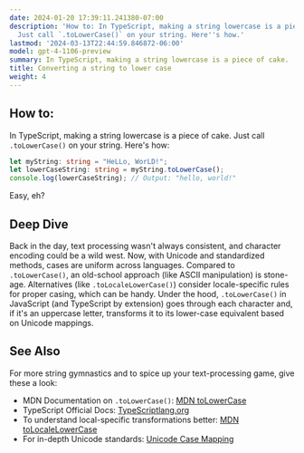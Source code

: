 ```yaml
---
date: 2024-01-20 17:39:11.241380-07:00
description: 'How to: In TypeScript, making a string lowercase is a piece of cake.
  Just call `.toLowerCase()` on your string. Here''s how.'
lastmod: '2024-03-13T22:44:59.846872-06:00'
model: gpt-4-1106-preview
summary: In TypeScript, making a string lowercase is a piece of cake.
title: Converting a string to lower case
weight: 4
---
```


## How to:
In TypeScript, making a string lowercase is a piece of cake. Just call `.toLowerCase()` on your string. Here's how:

```typescript
let myString: string = "HeLLo, WorLD!";
let lowerCaseString: string = myString.toLowerCase();
console.log(lowerCaseString); // Output: "hello, world!"
```

Easy, eh?

## Deep Dive
Back in the day, text processing wasn't always consistent, and character encoding could be a wild west. Now, with Unicode and standardized methods, cases are uniform across languages. Compared to `.toLowerCase()`, an old-school approach (like ASCII manipulation) is stone-age. Alternatives (like `.toLocaleLowerCase()`) consider locale-specific rules for proper casing, which can be handy. Under the hood, `.toLowerCase()` in JavaScript (and TypeScript by extension) goes through each character and, if it's an uppercase letter, transforms it to its lower-case equivalent based on Unicode mappings.

## See Also
For more string gymnastics and to spice up your text-processing game, give these a look:

- MDN Documentation on `.toLowerCase()`: [MDN toLowerCase](https://developer.mozilla.org/en-US/docs/Web/JavaScript/Reference/Global_Objects/String/toLowerCase)
- TypeScript Official Docs: [TypeScriptlang.org](https://www.typescriptlang.org/docs/)
- To understand local-specific transformations better: [MDN toLocaleLowerCase](https://developer.mozilla.org/en-US/docs/Web/JavaScript/Reference/Global_Objects/String/toLocaleLowerCase)
- For in-depth Unicode standards: [Unicode Case Mapping](https://www.unicode.org/reports/tr21/tr21-5.html)
